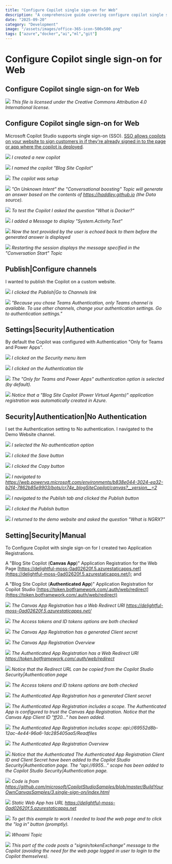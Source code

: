 ```yaml
---
title: "Configure Copilot single sign-on for Web"
description: "A comprehensive guide covering configure copilot single sign-on for web"
date: "2025-09-20"
category: "Development"
image: "/assets/images/office-365-icon-500x500.png"
tags: ["azure","docker","ai","ml","git"]
---
```


# Configure Copilot single sign-on for Web

## Configure Copilot single sign-on for Web

![](/assets/images/configurecopilotsinglesignonforweb/office-365-icon-500x500.png)
*This file is licensed under the Creative Commons Attribution 4.0 International license.*


## Configure Copilot single sign-on for Web

Microsoft Copilot Studio supports single sign-on (SSO). [SSO allows copilots on your website to sign customers in if they're already signed in to the page or app where the copilot is deployed](https://learn.microsoft.com/en-us/microsoft-copilot-studio/configure-sso?tabs=webApp).

![](/assets/images/configurecopilotsinglesignonforweb/screenshot-2024-03-13-at-12.56.22-pm-2136x1285.png)
*I created a new copilot*

![](/assets/images/configurecopilotsinglesignonforweb/screenshot-2024-03-13-at-12.57.12-pm-2136x1279.png)
*I named the copilot "Blog Site Copilot"*

![](/assets/images/configurecopilotsinglesignonforweb/screenshot-2024-03-13-at-12.57.27-pm-2136x1282.png)
*The copilot was setup*

![](/assets/images/configurecopilotsinglesignonforweb/screenshot-2024-03-13-at-12.59.16-pm-2136x1202.png)
*"On Unknown Intent" the "Conversational boosting" Topic will generate an answer based on the contents of https://haddley.github.io (the Data source).*

![](/assets/images/configurecopilotsinglesignonforweb/screenshot-2024-03-13-at-12.59.50-pm-2136x1200.png)
*To test the Copilot I asked the question "What is Docker?"*

![](/assets/images/configurecopilotsinglesignonforweb/screenshot-2024-03-13-at-1.00.29-pm-2136x1126.png)
*I added a Message to display "System.Activity.Text"*

![](/assets/images/configurecopilotsinglesignonforweb/screenshot-2024-03-13-at-1.01.39-pm-2136x1170.png)
*Now the text provided by the user is echoed back to them before the generated answer is displayed*

![](/assets/images/configurecopilotsinglesignonforweb/screenshot-2024-03-13-at-1.02.46-pm-2136x1170.png)
*Restarting the session displays the message specified in the "Conversation Start" Topic*


## Publish|Configure channels

I wanted to publish the Copilot on a custom website.

![](/assets/images/configurecopilotsinglesignonforweb/screenshot-2024-03-14-at-8.50.49-am-1032x573.png)
*I clicked the Publish|Go to Channels link*

![](/assets/images/configurecopilotsinglesignonforweb/screenshot-2024-03-14-at-8.53.03-am-1032x572.png)
*"Because you chose Teams Authentication, only Teams channel is available. To use other channels, change your authentication settings. Go to authentication settings."*


## Settings|Security|Authentication

By default the Copilot was configured with Authentication "Only for Teams and Power Apps".

![](/assets/images/configurecopilotsinglesignonforweb/screenshot-2024-03-13-at-1.05.03-pm-2136x1167.png)
*I clicked on the Security menu item*

![](/assets/images/configurecopilotsinglesignonforweb/screenshot-2024-03-13-at-1.05.17-pm-2136x1168.png)
*I clicked on the Authentication tile*

![](/assets/images/configurecopilotsinglesignonforweb/screenshot-2024-03-13-at-1.08.38-pm-1258x178.png)
*The "Only for Teams and Power Apps" authentication option is selected (by default).*

![](/assets/images/configurecopilotsinglesignonforweb/screenshot-2024-03-13-at-1.06.56-pm-2090x1544.png)
*Notice that a "Blog Site Copilot (Power Virtual Agents)" application registration was automatically created in Azure.*


## Security|Authentication|No Authentication

I set the Authentication setting to No authentication. I navigated to the Demo Website channel.

![](/assets/images/configurecopilotsinglesignonforweb/screenshot-2024-03-14-at-9.17.21-am-1836x1020.png)
*I selected the No authentication option*

![](/assets/images/configurecopilotsinglesignonforweb/screenshot-2024-03-14-at-9.20.00-am-1836x1023.png)
*I clicked the Save button*

![](/assets/images/configurecopilotsinglesignonforweb/screenshot-2024-03-14-at-9.21.21-am-1836x1022.png)
*I clicked the Copy button*

![](/assets/images/configurecopilotsinglesignonforweb/screenshot-2024-03-14-at-9.22.38-am-1836x1017.png)
*I navigated to https://web.powerva.microsoft.com/environments/b838e044-3024-ea32-b2f4-7862b85e9903/bots/cr74e_blogSiteCopilot/canvas?__version__=2*

![](/assets/images/configurecopilotsinglesignonforweb/screenshot-2024-03-14-at-9.25.43-am-1836x1020.png)
*I navigated to the Publish tab and clicked the Publish button*

![](/assets/images/configurecopilotsinglesignonforweb/screenshot-2024-03-14-at-9.26.06-am-1836x1024.png)
*I clicked the Publish button*

![](/assets/images/configurecopilotsinglesignonforweb/screenshot-2024-03-14-at-10.35.51-am-1836x1085.png)
*I returned to the demo website and asked the question "What is NGRX?"*


## Setting|Security|Manual

To Configure Copilot with single sign-on for I created two Application Registrations.

A "Blog Site Copilot (**Canvas App**)" Application Registration for the Web Page [https://delightful-moss-0ad02620f.5.azurestaticapps.net](https://delightful-moss-0ad02620f.5.azurestaticapps.net/); and

A "Blog Site Copilot (**Authenticated App**)" Application Registration for Copilot Studio [https://token.botframework.com/.auth/web/redirect](https://token.botframework.com/.auth/web/redirect)

![](/assets/images/configurecopilotsinglesignonforweb/screenshot-2024-03-16-at-3.48.16-pm-1836x1107.png)
*The Canvas App Registration has a Web Redirect URI https://delightful-moss-0ad02620f.5.azurestaticapps.net/*

![](/assets/images/configurecopilotsinglesignonforweb/screenshot-2024-03-16-at-3.50.26-pm-1836x1104.png)
*The Access tokens and ID tokens options are both checked*

![](/assets/images/configurecopilotsinglesignonforweb/screenshot-2024-03-16-at-3.51.50-pm-1836x860.png)
*The Canvas App Registration has a generated Client secret*

![](/assets/images/configurecopilotsinglesignonforweb/screenshot-2024-03-16-at-3.53.06-pm-1836x792.png)
*The Canvas App Registration Overview*

![](/assets/images/configurecopilotsinglesignonforweb/screenshot-2024-03-16-at-3.54.58-pm-1836x1107.png)
*The Authenticated App Registration has a Web Redirect URI https://token.botframework.com/.auth/web/redirect*

![](/assets/images/configurecopilotsinglesignonforweb/screenshot-2024-03-16-at-3.58.30-pm-1836x811.png)
*Notice that the Redirect URL can be copied from the Copilot Studio Security|Authentication page*

![](/assets/images/configurecopilotsinglesignonforweb/screenshot-2024-03-16-at-3.59.54-pm-1836x1105.png)
*The Access tokens and ID tokens options are both checked*

![](/assets/images/configurecopilotsinglesignonforweb/screenshot-2024-03-16-at-4.00.35-pm-1836x904.png)
*The Authenticated App Registration has a generated Client secret*

![](/assets/images/configurecopilotsinglesignonforweb/screenshot-2024-03-16-at-4.01.38-pm-1836x1104.png)
*The Authenticated App Registration includes a scope. The Authenticated App is configured to trust the Canvas App Registration. Notice that the Canvas App Client ID "ff20..." has been added.*

![](/assets/images/configurecopilotsinglesignonforweb/screenshot-2024-03-16-at-4.05.03-pm-1836x1053.png)
*The Authenticated App Registration includes scope: api://69552d8b-12ac-4e44-96a6-1dc285405aa5/Readfiles*

![](/assets/images/configurecopilotsinglesignonforweb/screenshot-2024-03-16-at-4.08.04-pm-1836x778.png)
*The Authenticated App Registration Overview*

![](/assets/images/configurecopilotsinglesignonforweb/screenshot-2024-03-16-at-4.06.27-pm-1836x1034.png)
*Notice that the Authenticated The Authenticated App Registration Client ID and Client Secret have been added to the Copilot Studio Security|Authentication page. The "api://6955..." scope has been added to the Copilot Studio Security|Authentication page.*

![](/assets/images/configurecopilotsinglesignonforweb/screenshot-2024-03-16-at-4.13.51-pm-1836x1029.png)
*Code is from https://github.com/microsoft/CopilotStudioSamples/blob/master/BuildYourOwnCanvasSamples/3.single-sign-on/index.html*

![](/assets/images/configurecopilotsinglesignonforweb/screenshot-2024-03-16-at-4.12.52-pm-1836x671.png)
*Static Web App has URL https://delightful-moss-0ad02620f.5.azurestaticapps.net*

![](/assets/images/configurecopilotsinglesignonforweb/screenshot-2024-03-16-at-4.16.59-pm-1836x1170.png)
*To get this example to work I needed to load the web page and to click the "log in" button (promptly).*

![](/assets/images/configurecopilotsinglesignonforweb/screenshot-2024-03-16-at-4.23.27-pm-1836x1036.png)
*Whoami Topic*

![](/assets/images/configurecopilotsinglesignonforweb/screenshot-2024-03-16-at-4.20.00-pm-1836x1030.png)
*This part of the code posts a "signin/tokenExchange" message to the Copilot (avoiding the need for the web page logged in user to login to the Copilot themselves).*
